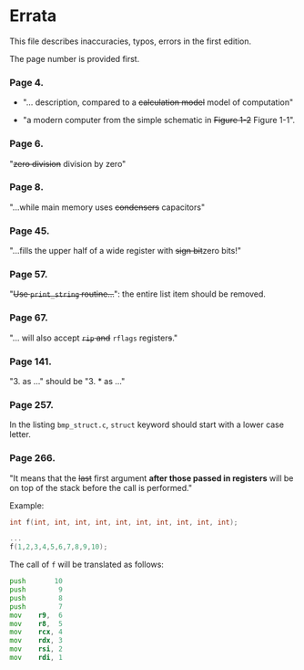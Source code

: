 # Errata

This file describes inaccuracies, typos, errors in the first edition.

The page number is provided first.

### Page 4.
* "... description, compared to a ~~calculation model~~ model of computation"

* "a modern computer from the simple schematic in ~~Figure 1-2~~ Figure 1-1".

### Page 6.

"~~zero division~~ division by zero"

### Page 8. 

"...while main memory uses ~~condensers~~ capacitors"

### Page 45.

"...fills the upper half of a wide register with ~~sign bit~~zero bits!"

### Page 57.  

"~~Use `print_string` routine...~~": the entire list item should be removed.

### Page 67. 

"... will also accept ~~`rip` and~~ `rflags` register~~s~~."

### Page 141.

"3. as ..." should be "3. * as ..."

### Page 257. 

In the listing `bmp_struct.c`, `struct` keyword should start with a lower case letter.

### Page 266.

"It means that the ~~last~~ first argument __after those passed in registers__ will be on top of the stack before the call is performed."

Example:

```c
int f(int, int, int, int, int, int, int, int, int, int);

...
f(1,2,3,4,5,6,7,8,9,10);
```

The call of `f` will be translated as follows:

```asm
push       10 
push        9
push        8
push        7
mov    r9,  6
mov    r8,  5
mov    rcx, 4
mov    rdx, 3
mov    rsi, 2
mov    rdi, 1 
```


